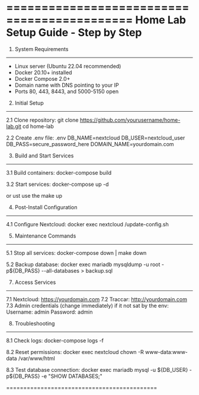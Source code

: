============================================
Home Lab Setup Guide - Step by Step
============================================

1. System Requirements
-----------------------
- Linux server (Ubuntu 22.04 recommended)
- Docker 20.10+ installed
- Docker Compose 2.0+
- Domain name with DNS pointing to your IP
- Ports 80, 443, 8443, and 5000-5150 open

2. Initial Setup
----------------
2.1 Clone repository:
git clone https://github.com/yourusername/home-lab.git
cd home-lab

2.2 Create .env file:
.env
DB_NAME=nextcloud
DB_USER=nextcloud_user
DB_PASS=secure_password_here
DOMAIN_NAME=yourdomain.com

3. Build and Start Services
---------------------------
3.1 Build containers:
docker-compose build

3.2 Start services:
docker-compose up -d

or ust use the make up 

4. Post-Install Configuration
-----------------------------
4.1 Configure Nextcloud:
docker exec nextcloud /update-config.sh


5. Maintenance Commands
-----------------------
5.1 Stop all services:
docker-compose down | make down


5.2 Backup database:
docker exec mariadb mysqldump -u root -p\${DB_PASS} --all-databases > backup.sql

7. Access Services
------------------
7.1 Nextcloud: https://yourdomain.com
7.2 Traccar: http://yourdomain.com
7.3 Admin credentials (change immediately) if it not sat by the env:
   Username: admin
   Password: admin

8. Troubleshooting
------------------
8.1 Check logs:
docker-compose logs -f

8.2 Reset permissions:
docker exec nextcloud chown -R www-data:www-data /var/www/html

8.3 Test database connection:
docker exec mariadb mysql -u \${DB_USER} -p\${DB_PASS} -e "SHOW DATABASES;"

============================================